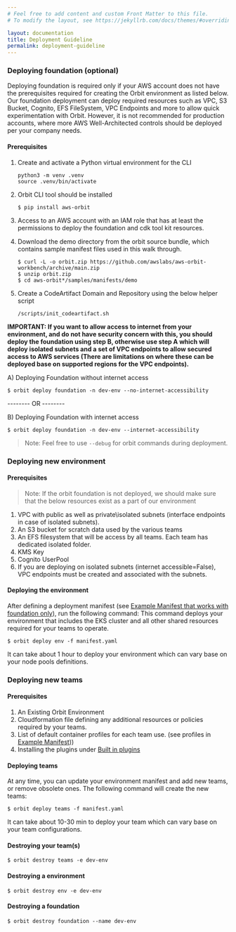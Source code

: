 ```yaml
---
# Feel free to add content and custom Front Matter to this file.
# To modify the layout, see https://jekyllrb.com/docs/themes/#overriding-theme-defaults

layout: documentation
title: Deployment Guideline
permalink: deployment-guideline
---
```



### Deploying foundation (optional)

Deploying foundation is required only if your AWS account does not have the prerequisites required
for creating the Orbit environment as listed below. Our foundation deployment can deploy required resources
such as VPC, S3 Bucket, Cognito, EFS FileSystem, VPC Endpoints and more to allow quick experimentation with Orbit.  However, it is not recommended
for production accounts, where more AWS Well-Architected controls should be deployed per your company needs.

#### Prerequisites

1. Create and activate a Python virtual environment for the CLI
   ```
   python3 -m venv .venv
   source .venv/bin/activate
   ```

2. Orbit CLI tool should be installed
   ```
   $ pip install aws-orbit
   ```

3. Access to an AWS account with an IAM role that has at least the permissions to deploy the foundation and cdk tool kit resources.

4. Download the demo directory from the orbit source bundle, which contains sample manifest files used in this walk through.
   ```
   $ curl -L -o orbit.zip https://github.com/awslabs/aws-orbit-workbench/archive/main.zip
   $ unzip orbit.zip
   $ cd aws-orbit*/samples/manifests/demo
   ```
5. Create a CodeArtifact Domain and Repository using the below helper script
   ```
   /scripts/init_codeartifact.sh
   ```

**IMPORTANT: If you want to allow access to internet from your environment, and do not have security concern with this, you should deploy the foundation using step B, otherwise use step A which will deploy isolated subnets and a set of VPC endpoints to allow secured access to AWS services (There are limitations on where these can be deployed base on supported regions for the VPC endpoints).**

A) Deploying Foundation without internet access
   ```
   $ orbit deploy foundation -n dev-env --no-internet-accessibility
   ```

   --------  OR --------

B) Deploying Foundation with internet access
   ```
   $ orbit deploy foundation -n dev-env --internet-accessibility
   ```

> Note: Feel free to use `--debug` for orbit commands during deployment.

### Deploying new environment
#### Prerequisites
> Note: If the orbit foundation is not deployed, we should make sure that the below resources exist as a part of our environment
1. VPC with public as well as private\isolated subnets (interface endpoints in case of isolated subnets).
2. An S3 bucket for scratch data used by the various teams
3. An EFS filesystem that will be access by all teams. Each team has dedicated isolated folder.
4. KMS Key
5. Cognito UserPool
6. If you are deploying on isolated subnets (internet accessible=False), VPC endpoints must be created and associated with the subnets.

#### Deploying the environment

After defining a deployment manifest (see [Example Manifest that works with foundation only](https://raw.githubusercontent.com/awslabs/aws-orbit-workbench/main/samples/manifests/demo/manifest.yaml)), run the following command:
This command deploys your environment that includes the EKS cluster and all other shared resources required for
your teams to operate.
   ```
   $ orbit deploy env -f manifest.yaml
   ```

It can take about 1 hour to deploy your environment which can vary base on your node pools definitions.

### Deploying new teams
#### Prerequisites

1. An Existing Orbit Environment
2. Cloudformation file defining any additional resources or policies required by your teams.
3. List of default container profiles for each team use. (see profiles in [Example Manifest](example_manifest.yaml)))
4. Installing the plugins under [Built in plugins](https://github.com/awslabs/aws-orbit-workbench/wiki/plugins)

#### Deploying teams

At any time, you can update your environment manifest and add new teams, or remove obsolete ones.
The following command will create the new teams:
   ```
   $ orbit deploy teams -f manifest.yaml
   ```

It can take about 10-30 min to deploy your team which can vary base on your team configurations.


#### Destroying your team(s)
```
$ orbit destroy teams -e dev-env
```

#### Destroying a environment
```
$ orbit destroy env -e dev-env
```
#### Destroying a foundation
```
$ orbit destroy foundation --name dev-env
```
